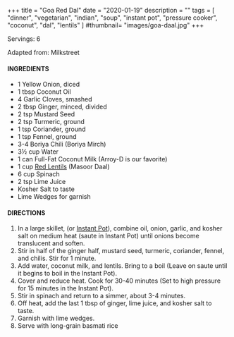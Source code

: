 +++
title = "Goa Red Dal"
date = "2020-01-19"
description = ""
tags = [
    "dinner",
    "vegetarian",
    "indian",
    "soup",
    "instant pot",
    "pressure cooker",
    "coconut", 
    "dal", 
    "lentils"
]
#thumbnail= "images/goa-daal.jpg"
+++

Servings: 6 <!--more-->

Adapted from: Milkstreet

#### INGREDIENTS 
* 1 Yellow Onion, diced 
* 1 tbsp Coconut Oil 
* 4 Garlic Cloves, smashed 
* 2 tbsp Ginger, minced, divided
* 2 tsp Mustard Seed 
* 2 tsp Turmeric, ground  
* 1 tsp Coriander, ground
* 1 tsp Fennel, ground
* 3-4 Boriya Chili (Boriya Mirch)
* 3½ cup Water 
* 1 can Full-Fat Coconut Milk (Arroy-D is our favorite)
* 1 cup [Red Lentils](https://amzn.to/3qmuduc) (Masoor Daal) 
* 6 cup Spinach 
* 2 tsp Lime Juice 
* Kosher Salt to taste 
* Lime Wedges for garnish

#### DIRECTIONS 
1. In a large skillet, (or [Instant Pot](https://amzn.to/3qfNYCZ)), combine oil, onion, garlic, and kosher salt on medium heat (saute in Instant Pot) until onions become translucent and soften. 
2. Stir in half of the ginger half, mustard seed, turmeric, coriander, fennel, and chilis. Stir for 1 minute. 
3. Add water, coconut milk, and lentils. Bring to a boil (Leave on saute until it begins to boil in the Instant Pot).
4. Cover and reduce heat. Cook for 30-40 minutes (Set to high pressure for 15 minutes in the Instant Pot).  
5. Stir in spinach and return to a simmer, about 3-4 minutes. 
6. Off heat, add the last 1 tbsp of ginger, lime juice, and kosher salt to taste. 
7. Garnish with lime wedges.
8. Serve with long-grain basmati rice
